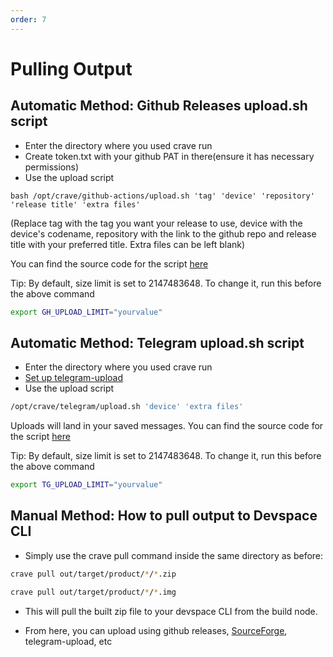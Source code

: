 ```yaml
---
order: 7
---
```


# Pulling Output

## Automatic Method: Github Releases upload.sh script

- Enter the directory where you used crave run
- Create token.txt with your github PAT in there(ensure it has necessary
  permissions)
- Use the upload script

```
bash /opt/crave/github-actions/upload.sh 'tag' 'device' 'repository' 'release title' 'extra files'
```

(Replace tag with the tag you want your release to use, device with the
device's codename, repository with the link to the github repo and
release title with your preferred title. Extra files can be left blank)

You can find the source code for the script [here](https://github.com/accupara/docker-images/blob/master/aosp/common/upload.sh)

Tip: By default, size limit is set to 2147483648. To change it, run this
before the above command

```bash
export GH_UPLOAD_LIMIT="yourvalue"
```

## Automatic Method: Telegram upload.sh script

- Enter the directory where you used crave run
- [Set up
  telegram-upload](https://github.com/Nekmo/telegram-upload#-usage)
- Use the upload script

```bash
/opt/crave/telegram/upload.sh 'device' 'extra files'
```

Uploads will land in your saved messages. You can find the source code
for the script [here](https://github.com/accupara/docker-images/blob/master/aosp/common/tgup.sh)

Tip: By default, size limit is set to 2147483648. To change it, run this
before the above command

```bash
export TG_UPLOAD_LIMIT="yourvalue"
```

## Manual Method: How to pull output to Devspace CLI

- Simply use the crave pull command inside the same directory as before:

```bash
crave pull out/target/product/*/*.zip
```

```bash
crave pull out/target/product/*/*.img
```

- This will pull the built zip file to your devspace CLI from the build
  node.

<!-- -->

- From here, you can upload using github releases, [SourceForge](https://github.com/MaheshTechnicals/upload_to_sourceforge), telegram-upload, etc
